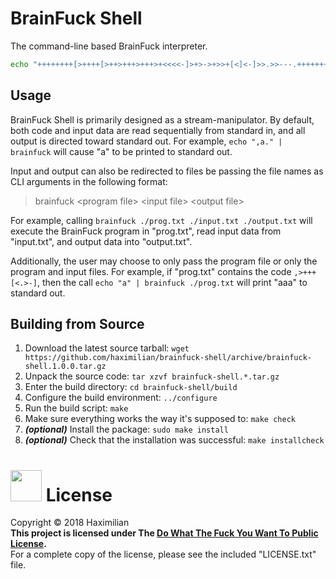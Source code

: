 # BrainFuck Shell
The command-line based BrainFuck interpreter.

```bash
echo "++++++++[>++++[>++>+++>+++>+<<<<-]>+>->+>>+[<]<-]>>.>>---.+++++++..+++.>.<<-.>.+++.------.--------.>+.>++." | brainfuck
```

## Usage
BrainFuck Shell is primarily designed as a stream-manipulator. By default, both code and input data are read sequentially from standard in, and all output is directed toward standard out. For example, `echo ",a." | brainfuck` will cause "a" to be printed to standard out.

Input and output can also be redirected to files be passing the file names as CLI arguments in the following format:
> brainfuck &lt;program file&gt; &lt;input file&gt; &lt;output file&gt;

For example, calling `brainfuck ./prog.txt ./input.txt ./output.txt` will execute the BrainFuck program in "prog.txt", read input data from "input.txt", and output data into "output.txt".

Additionally, the user may choose to only pass the program file or only the program and input files. For example, if "prog.txt" contains the code `,>+++[<.>-]`, then the call `echo "a" | brainfuck ./prog.txt` will print "aaa" to standard out.

## Building from Source
1. Download the latest source tarball: `wget https://github.com/haximilian/brainfuck-shell/archive/brainfuck-shell.1.0.0.tar.gz`
2. Unpack the source code: `tar xzvf brainfuck-shell.*.tar.gz`
3. Enter the build directory: `cd brainfuck-shell/build`
4. Configure the build environment: `../configure`
5. Run the build script: `make`
6. Make sure everything works the way it's supposed to: `make check`
7. ***(optional)*** Install the package: `sudo make install`
8. ***(optional)*** Check that the installation was successful: `make installcheck`


# [<img src="http://www.wtfpl.net/wp-content/uploads/2012/12/logo-220x1601.png" width="50">](https://www.wtfpl.net) License
Copyright &copy; 2018 Haximilian<br/>
**This project is licensed under The [Do What The Fuck You Want To Public License](http://www.wtfpl.net/txt/copying/).**<br>
For a complete copy of the license, please see the included "LICENSE.txt" file.
